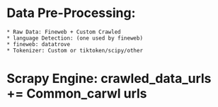 # Data Pre-Processing:
    * Raw Data: Fineweb + Custom Crawled
    * language Detection: (one used by fineweb)
    * fineweb: datatrove
    * Tokenizer: Custom or tiktoken/scipy/other
# Scrapy Engine: crawled_data_urls += Common_carwl urls